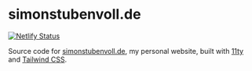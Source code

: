 # simonstubenvoll.de

[![Netlify Status](https://api.netlify.com/api/v1/badges/16b2432f-bd6e-4aef-b45e-b8bb23812ab7/deploy-status)](https://app.netlify.com/sites/stbnvll/deploys)

Source code for [simonstubenvoll.de](https://www.simonstubenvoll.de), my personal website, built with [11ty](https://www.11ty.io/) and [Tailwind CSS](https://tailwindcss.com/).
